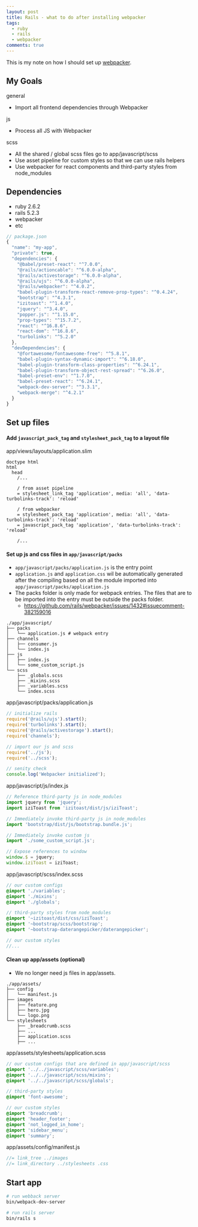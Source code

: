 ```yaml
---
layout: post
title: Rails - what to do after installing webpacker
tags:
  - ruby
  - rails
  - webpacker
comments: true
---
```

This is my note on how I should set up [webpacker](https://github.com/rails/webpacker).


## My Goals

general

- Import all frontend dependencies through Webpacker

js

- Process all JS with Webpacker

scss

- All the shared / global scss files go to app/javascript/scss
- Use asset pipeline for custom styles so that we can use rails helpers
- Use webpacker for react components and third-party styles from node_modules

## Dependencies

- ruby 2.6.2
- rails 5.2.3
- webpacker
- etc

```js
// package.json
{
  "name": "my-app",
  "private": true,
  "dependencies": {
    "@babel/preset-react": "^7.0.0",
    "@rails/actioncable": "^6.0.0-alpha",
    "@rails/activestorage": "^6.0.0-alpha",
    "@rails/ujs": "^6.0.0-alpha",
    "@rails/webpacker": "^4.0.2",
    "babel-plugin-transform-react-remove-prop-types": "^0.4.24",
    "bootstrap": "^4.3.1",
    "izitoast": "^1.4.0",
    "jquery": "^3.4.0",
    "popper.js": "^1.15.0",
    "prop-types": "^15.7.2",
    "react": "^16.8.6",
    "react-dom": "^16.8.6",
    "turbolinks": "^5.2.0"
  },
  "devDependencies": {
    "@fortawesome/fontawesome-free": "^5.8.1",
    "babel-plugin-syntax-dynamic-import": "^6.18.0",
    "babel-plugin-transform-class-properties": "^6.24.1",
    "babel-plugin-transform-object-rest-spread": "^6.26.0",
    "babel-preset-env": "^1.7.0",
    "babel-preset-react": "^6.24.1",
    "webpack-dev-server": "^3.3.1",
    "webpack-merge": "^4.2.1"
  }
}
```

## Set up files

#### Add `javascript_pack_tag` and `stylesheet_pack_tag` to a layout file

app/views/layouts/application.slim

```slim
doctype html
html
  head
    /...

    / from asset pipeline
    = stylesheet_link_tag 'application', media: 'all', 'data-turbolinks-track': 'reload'

    / from webpacker
    = stylesheet_pack_tag 'application', media: 'all', 'data-turbolinks-track': 'reload'
    = javascript_pack_tag 'application', 'data-turbolinks-track': 'reload'

    /...
```

#### Set up js and css files in `app/javascript/packs`

- `app/javascript/packs/application.js` is the entry point
- `application.js` and `application.css` wil be automatically generated after the compiling based on all the module imported into `app/javascript/packs/application.js`
- The packs folder is only made for webpack entries. The files that are to be imported into the entry  must be outside the packs folder.
  - https://github.com/rails/webpacker/issues/1432#issuecomment-382159016

```
./app/javascript/
├── packs
│   └── application.js # webpack entry
├── channels
│   ├── consumer.js
│   └── index.js
├── js
│   ├── index.js
│   └── some_custom_script.js
└── scss
    ├── _globals.scss
    ├── _mixins.scss
    ├── _variables.scss
    └── index.scss
```

app/javascript/packs/application.js

```js
// initialize rails
require('@rails/ujs').start();
require('turbolinks').start();
require('@rails/activestorage').start();
require('channels');

// import our js and scss
require('../js');
require('../scss');

// senity check
console.log('Webpacker initialized');
```

app/javascript/js/index.js

```js
// Reference third-party js in node_modules
import jquery from 'jquery';
import iziToast from 'izitoast/dist/js/iziToast';

// Immediately invoke third-party js in node_modules
import 'bootstrap/dist/js/bootstrap.bundle.js';

// Immediately invoke custom js
import './some_custom_script.js';

// Expose references to window
window.$ = jquery;
window.iziToast = iziToast;
```

app/javascript/scss/index.scss

```scss
// our custom configs
@import './variables';
@import './mixins';
@import './globals';

// third-party styles from node_modules
@import '~izitoast/dist/css/iziToast';
@import '~bootstrap/scss/bootstrap';
@import '~bootstrap-daterangepicker/daterangepicker';

// our custom styles
//...
```

#### Clean up app/assets (optional)

- We no longer need js files in app/assets.

```
./app/assets/
├── config
│   └── manifest.js
├── images
│   ├── feature.png
│   ├── hero.jpg
│   └── logo.png
└── stylesheets
    ├── _breadcrumb.scss
    ├── ...
    ├── application.scss
    ├── ...
```

app/assets/stylesheets/application.scss

```scss
// our custom configs that are defined in app/javascript/scss
@import '../../javascript/scss/variables';
@import '../../javascript/scss/mixins';
@import '../../javascript/scss/globals';

// third-party styles
@import 'font-awesome';

// our custom styles
@import 'breadcrumb';
@import 'header_footer';
@import 'not_logged_in_home';
@import 'sidebar_menu';
@import 'summary';
```

app/assets/config/manifest.js

```js
//= link_tree ../images
//= link_directory ../stylesheets .css
```

## Start app

```bash
# run webback server
bin/webpack-dev-server
```

```bash
# run rails server
bin/rails s
```
